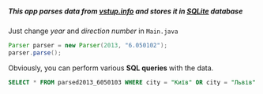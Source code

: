 ##### This app parses data from [vstup.info](http://vstup.info) and stores it in [SQLite](http://sqlite.org) database

Just change *year* and *direction number* in ```Main.java```
```java
Parser parser = new Parser(2013, "6.050102");
parser.parse();
```

Obviously, you can perform various **SQL queries** with the data.

```sql
SELECT * FROM parsed2013_6050103 WHERE city = "Київ" OR city = "Львів" AND passing_score > 700 ORDER BY places DESC;
```
